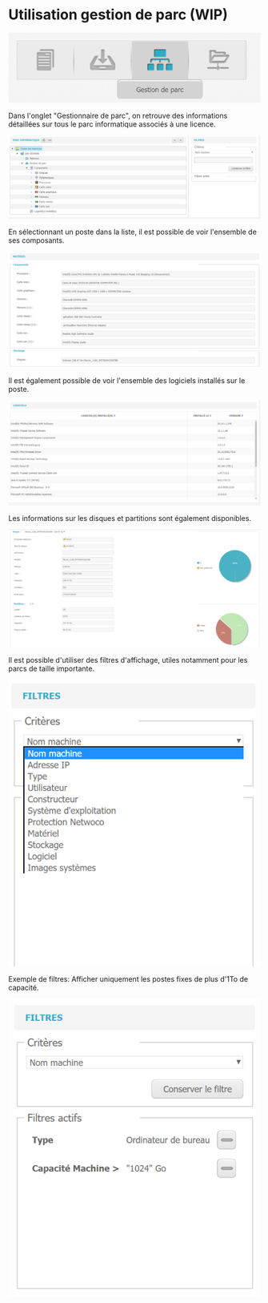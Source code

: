 # Utilisation gestion de parc  \(WIP\)

![](.gitbook/assets/onglet-gestionnaire-de-parc.PNG)

Dans l'onglet "Gestionnaire de parc", on retrouve des informations détaillées sur tous le parc informatique associés à une licence.

![](.gitbook/assets/gestion-de-parc-pc.PNG)

En sélectionnant un poste dans la liste, il est possible de voir l'ensemble de ses composants.

![](.gitbook/assets/gestion-de-parc-materiel.PNG)

Il est également possible de voir l'ensemble des logiciels installés sur le poste.

![](.gitbook/assets/gestion-de-parc-logiciel.PNG)

Les informations sur les disques et partitions sont également disponibles.

![](.gitbook/assets/gestion-de-parc-disque.PNG)

Il est possible d'utiliser des filtres d'affichage, utiles notamment pour les parcs de taille importante.

![](.gitbook/assets/gestion-de-parc-filtres.png)

Exemple de filtres: Afficher uniquement les postes fixes de plus d'1To de capacité.

![](.gitbook/assets/gestion-de-parc-filtres-exemple.PNG)

